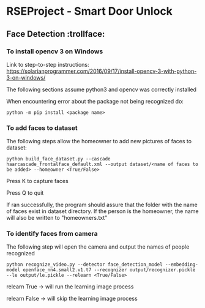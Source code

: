 # RSEProject - Smart Door Unlock

## Face Detection :trollface:
### To install opencv 3 on Windows
Link to step-to-step instructions: 
https://solarianprogrammer.com/2016/09/17/install-opencv-3-with-python-3-on-windows/


The following sections assume python3 and opencv was correctly installed


When encountering error about the package not being recognized do:
```
python -m pip install <package name>
```


### To add faces to dataset
The following steps allow the homeowner to add new pictures of faces to dataset:
```
python build_face_dataset.py --cascade haarcascade_frontalface_default.xml --output dataset/<name of faces to be added> --homeowner <True/False>
```

Press K to capture faces

Press Q to quit


If ran successfully, the program should assure that the folder with the name of faces exist in dataset directory. If the person is the homeowner, the name will also be written to "homeowners.txt"


### To identify faces from camera
The following step will open the camera and output the names of people recognized

```
python recognize_video.py --detector face_detection_model --embedding-model openface_nn4.small2.v1.t7 --recognizer output/recognizer.pickle --le output/le.pickle --relearn <True/False>
```

relearn True -> will run the learning image process

relearn False -> will skip the learning image process